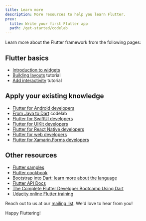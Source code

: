 ```yaml
---
title: Learn more
description: More resources to help you learn Flutter.
prev:
  title: Write your first Flutter app
  path: /get-started/codelab
---
```


Learn more about the Flutter framework from the following pages:

## Flutter basics

* [Introduction to widgets][]
* [Building layouts][] tutorial
* [Add interactivity][] tutorial

## Apply your existing knowledge

* [Flutter for Android developers][]
* [From Java to Dart][] codelab
* [Flutter for SwiftUI developers][]
* [Flutter for UIKit developers][]
* [Flutter for React Native developers][]
* [Flutter for web developers][]
* [Flutter for Xamarin.Forms developers][]

## Other resources

* [Flutter samples][]
* [Flutter cookbook][]
* [Bootstrap into Dart: learn more about the language][]
* [Flutter API Docs][]
* [The Complete Flutter Developer Bootcamp Using Dart][]
* [Udacity online Flutter training][]

Reach out to us at our [mailing list][]. We'd love to hear from you!

Happy Fluttering!

[Add interactivity]: {{site.url}}/ui/interactivity
[Bootstrap into Dart: learn more about the language]: {{site.url}}/resources/bootstrap-into-dart
[Building layouts]: {{site.url}}/ui/widgets/layout/tutorial
[The Complete Flutter Developer Bootcamp Using Dart]: https://www.appbrewery.co/p/flutter-development-bootcamp-with-dart
[Flutter API Docs]: {{site.api}}
[Flutter cookbook]: {{site.url}}/cookbook
[Flutter for Android developers]: {{site.url}}/get-started/flutter-for/android-devs
[Flutter for SwiftUI developers]: {{site.url}}/get-started/flutter-for/swiftui-devs
[Flutter for UIKit developers]: {{site.url}}/get-started/flutter-for/uikit-devs
[Flutter for React Native developers]: {{site.url}}/get-started/flutter-for/react-native-devs
[Flutter samples]: https://flutter.github.io/samples
[Flutter for web developers]: {{site.url}}/get-started/flutter-for/web-devs
[Flutter for Xamarin.Forms developers]: {{site.url}}/get-started/flutter-for/xamarin-forms-devs
[From Java to Dart]: {{site.codelabs}}/codelabs/from-java-to-dart
[Introduction to widgets]: {{site.url}}/ui/widgets
[mailing list]: mailto:{{site.email}}
[Udacity online Flutter training]: https://www.udacity.com/course/build-native-mobile-apps-with-flutter--ud905
